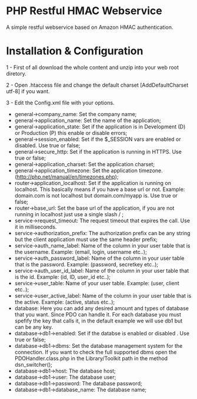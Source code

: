# PHP Restful HMAC Webservice
A simple restful webservice based on Amazon HMAC authentication.

# Installation & Configuration
1 - First of all download the whole content and unzip into your web root diretory.

2 - Open .htaccess file and change the default charset [AddDefaultCharset utf-8] if you want.

3 - Edit the Config.xml file with your options.

- general->company_name: Set the company name;
- general->application_name: Set the name of the application;
- general->application_state: Set if the application is in Development (D) or Production (P) this enable or disable errors;
- general->session_enabled: Set if the $_SESSION vars are enabled or disabled. Use true or false;
- general->secure_http: Set if the application is running in HTTPS. Use true or false;
- general->application_charset: Set the application charset;
- general->application_timezone: Set the application timezone. (http://php.net/manual/en/timezones.php);
- router->application_localhost: Set if the application is running on localhost. This basically means if you have a base url or not. Example: domain.com is not localhost but domain.com/myapp is. Use true or false;
- router->base_url: Set the base url of the application, if you are not running in localhost just use a single slash / ;
- service->request_timeout: The request timeout that expires the call. Use it in milliseconds.
- service->authorization_prefix: The authorization prefix can be any string but the client application must use the same header prefix;
- service->auth_name_label: Name of the column in your user table that is the username. Example: (email, login, username etc..);
- service->auth_password_label: Name of the column in your user table that is the password. Example: (password, secretkey etc..);
- service->auth_user_id_label: Name of the column in your user table that is the id. Example: (id, ID, user_id etc..);
- service->user_table: Name of your user table. Example: (user, client etc..);
- service->user_active_label: Name of the column in your user table that is the active. Example: (active, status etc..);
- database: Here you can add any desired amount and types of database that you want. Since PDO can handle it. For each database you must spefify the key that calls it, in the default example we will use db1 but can be any key.
- database->db1->enabled: Set if the databse is enabled or disabled . Use true or false;
- database->db1->dbms: Set the database management system for the connection. If you want to check the full supported dbms open the PDOHandler.class.php in the Library/Toolkit path in the method dsn_switcher();
- database->db1->host: The database host;
- database->db1->user: The database user;
- database->db1->password: The database password;
- database->db1->database_name: The database name;
